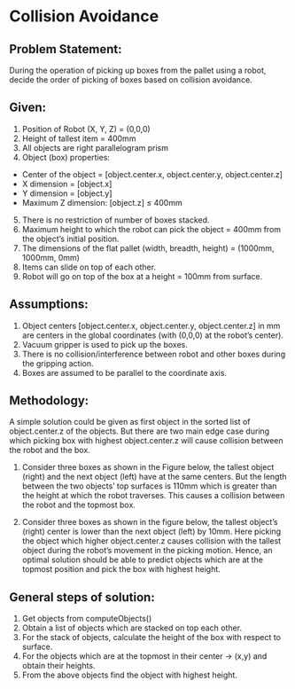 # Collision Avoidance
## Problem Statement:
During the operation of picking up boxes from the pallet using a robot, decide the order of picking of boxes based on collision avoidance.

## Given:
1. Position of Robot (X, Y, Z) = (0,0,0)
2. Height of tallest item = 400mm
3. All objects are right parallelogram prism
4. Object (box) properties:		
 - Center of the object = [object.center.x, object.center.y, object.center.z]
 - X dimension = [object.x]
 - Y dimension = [object.y]
 - Maximum Z dimension: [object.z] ≤ 400mm
5. There is no restriction of number of boxes stacked.
6. Maximum height to which the robot can pick the object = 400mm from the object’s initial position.
7. The dimensions of the flat pallet (width, breadth, height) = (1000mm, 1000mm, 0mm)
8. Items can slide on top of each other.
9. Robot will go on top of the box at a height = 100mm from surface.

## Assumptions:

 1. Object centers [object.center.x, object.center.y, object.center.z] in mm are centers in the global coordinates (with (0,0,0) at the robot’s center).
 2. Vacuum gripper is used to pick up the boxes.
 3. There is no collision/interference between robot and other boxes during the gripping action.
 4. Boxes are assumed to be parallel to the coordinate axis.

## Methodology:
A simple solution could be given as first object in the sorted list of object.center.z of the objects. But there are two main edge case during which picking box with highest object.center.z will cause collision between the robot and the box.

 1. Consider three boxes as shown in the Figure below, the tallest object (right) and the next object (left) have at the same centers. But the length between the two objects’ top surfaces is 110mm which is greater than the height at which the robot traverses. This causes a collision between the robot and the topmost box.

 2. Consider three boxes as shown in the figure below, the tallest object’s (right) center is lower than the next object (left) by 10mm. Here picking the object which higher object.center.z causes collision with the tallest object during the robot’s movement in the picking motion.
Hence, an optimal solution should be able to predict objects which are at the topmost position and pick the box with highest height.

## General steps of solution:

 1. Get objects from computeObjects()
 2. Obtain a list of objects which are stacked on top each other.
 3. For the stack of objects, calculate the height of the box with respect to surface.
 4. For the objects which are at the topmost in their center -> (x,y) and obtain their heights.
 5. From the above objects find the object with highest height.
